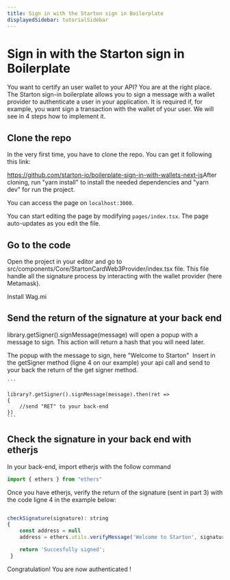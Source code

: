 ```yaml
---
title: Sign in with the Starton sign in Boilerplate
displayedSidebar: tutorialSidebar
---
```


# Sign in with the Starton sign in Boilerplate

You want to certify an user wallet to your API? You are at the right place.
The Starton sign-in boilerplate allows you to sign a message with a wallet provider to authenticate a user in your application. It is required if, for example, you want sign a transaction with the wallet of your user.
We will see in 4 steps how to implement it.

## Clone the repo

In the very first time, you have to clone the repo. You can get it following this link:

https://github.com/starton-io/boilerplate-sign-in-with-wallets-next-js
​​
After cloning, run "yarn install" to install the needed dependencies and "yarn dev" for run the project.

You can access the page on `localhost:3000`.

You can start editing the page by modifying `pages/index.tsx`. The page auto-updates as you edit the file.
​

## Go to the code

Open the project in your editor and go to src/components/Core/StartonCardWeb3Provider/index.tsx file.
This file handle all the signature process by interacting with the wallet provider (here Metamask).

Install Wag.mi
​

## Send the return of the signature at your back end

library.getSigner().signMessage(message) will open a popup with a message to sign. This action will return a hash that you will need later.
​

The popup with the message to sign, here "Welcome to Starton"
​
Insert in the getSigner method (ligne 4 on our example) your api call and send to your back the return of the get signer method.

    ```

    library?.getSigner().signMessage(message).then(ret =>
    {
        //send "RET" to your back-end
    })
    ```

## Check the signature in your back end with etherjs

In your back-end, import etherjs with the follow command

```jsx
import { ethers } from "ethers"
```

Once you have etherjs, verify the return of the signature (sent in part 3) with the code ligne 4 in the example below:

```jsx

checkSignature(signature): string
{
    const address = null
    address = ethers.utils.verifyMessage('Welcome to Starton', signature);

    return 'Succesfully signed';
 }
```

Congratulation! You are now authenticated !
